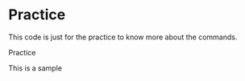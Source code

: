 # Practice
This code is just for the practice to know more about the commands.
<html>
<head>Practice</head>
<Body> <p>This is a sample</p></Body></html>
